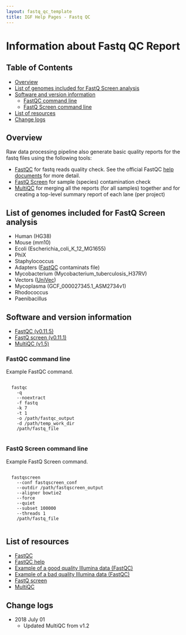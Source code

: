 ```yaml
---
layout: fastq_qc_template
title: IGF Help Pages - Fastq QC
---
```

# Information about Fastq QC Report
## Table of Contents

* [Overview](#overview)
* [List of genomes included for FastQ Screen analysis](#list-of-genomes-included-for-fastq-screen-analysis)
* [Software and version information](#software-and-version-information)
  * [FastQC command line](#fastqc-command-line)
  * [FastQ Screen command line](#fastq-screen-command-line)
* [List of resources](#list-of-resources)
* [Change logs](#change-logs)


## Overview

Raw data processing pipeline also generate basic quality reports for the fastq files using the following tools:

* [FastQC](http://www.bioinformatics.babraham.ac.uk/projects/fastqc) for fastq reads quality check. See the official FastQC [help documents](https://www.bioinformatics.babraham.ac.uk/projects/fastqc/Help/3%20Analysis%20Modules/) for more detail.
* [FastQ Screen](https://www.bioinformatics.babraham.ac.uk/projects/fastq_screen) for sample (species) contamination check
* [MultiQC](http://multiqc.info/) for merging all the reports (for all samples) together and for creating a top-level summary report of each lane (per project)

## List of genomes included for FastQ Screen analysis

* Human (HG38)
* Mouse (mm10)
* Ecoli (Escherichia_coli_K_12_MG1655)
* PhiX
* Staphylococcus 
* Adapters ([FastQC](www.bioinformatics.babraham.ac.uk/projects/fastqc) contaminats file)
* Mycobacterium (Mycobacterium_tuberculosis_H37RV)
* Vectors ([UniVec](http://www.ncbi.nlm.nih.gov/VecScreen/UniVec.html))
* Mycoplasma (GCF_000027345.1_ASM2734v1)
* Rhodococcus
* Paenibacillus


## Software and version information

* [FastQC (v0.11.5)](http://www.bioinformatics.babraham.ac.uk/projects/fastqc)
* [FastQ screen (v0.11.1)](https://www.bioinformatics.babraham.ac.uk/projects/fastq_screen/)
* [MultiQC (v1.5)](http://multiqc.info/)

### FastQC command line
Example FastQC command.

<pre><code>
  fastqc 
    -q
    --noextract
    -f fastq 
    -k 7 
    -t 1
    -o /path/fastqc_output
    -d /path/temp_work_dir 
    /path/fastq_file
    
</code></pre>

### FastQ Screen command line
Example FastQ Screen command.

<pre><code>
  fastqscreen
    --conf fastqscreen_conf
    --outdir /path/fastqscreen_output
    --aligner bowtie2
    --force
    --quiet
    --subset 100000
    --threads 1
    /path/fastq_file
    
</code></pre>

## List of resources

* [FastQC](http://www.bioinformatics.babraham.ac.uk/projects/fastqc)
* [FastQC help](https://www.bioinformatics.babraham.ac.uk/projects/fastqc/Help/)
* [Example of a good quality Illumina data (FastQC)](https://www.bioinformatics.babraham.ac.uk/projects/fastqc/good_sequence_short_fastqc.html)
* [Example of a bad quality Illumina data (FastQC)](https://www.bioinformatics.babraham.ac.uk/projects/fastqc/bad_sequence_fastqc.html)
* [FastQ screen](https://www.bioinformatics.babraham.ac.uk/projects/fastq_screen/)
* [MultiQC](http://multiqc.info/)

## Change logs

* 2018 July 01
  - Updated MultiQC from v1.2
